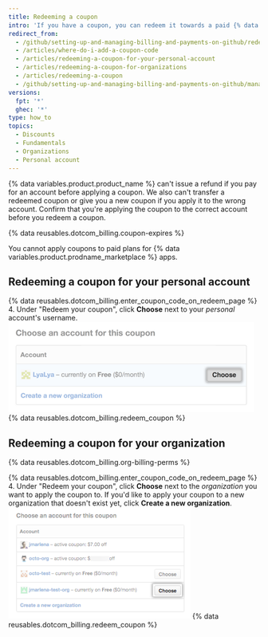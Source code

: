 ```yaml
---
title: Redeeming a coupon
intro: 'If you have a coupon, you can redeem it towards a paid {% data variables.product.prodname_dotcom %} subscription.'
redirect_from:
  - /github/setting-up-and-managing-billing-and-payments-on-github/redeeming-a-coupon
  - /articles/where-do-i-add-a-coupon-code
  - /articles/redeeming-a-coupon-for-your-personal-account
  - /articles/redeeming-a-coupon-for-organizations
  - /articles/redeeming-a-coupon
  - /github/setting-up-and-managing-billing-and-payments-on-github/managing-your-github-billing-settings/redeeming-a-coupon
versions:
  fpt: '*'
  ghec: '*'
type: how_to
topics:
  - Discounts
  - Fundamentals
  - Organizations
  - Personal account
---
```

{% data variables.product.product_name %} can't issue a refund if you pay for an account before applying a coupon. We also can't transfer a redeemed coupon or give you a new coupon if you apply it to the wrong account. Confirm that you're applying the coupon to the correct account before you redeem a coupon.

{% data reusables.dotcom_billing.coupon-expires %}

You cannot apply coupons to paid plans for {% data variables.product.prodname_marketplace %} apps.

## Redeeming a coupon for your personal account

{% data reusables.dotcom_billing.enter_coupon_code_on_redeem_page %}
4. Under "Redeem your coupon", click **Choose** next to your *personal* account's username.
   ![Choose button](/assets/images/help/settings/redeem-coupon-choose-button-for-personal-accounts.png)
{% data reusables.dotcom_billing.redeem_coupon %}

## Redeeming a coupon for your organization

{% data reusables.dotcom_billing.org-billing-perms %}

{% data reusables.dotcom_billing.enter_coupon_code_on_redeem_page %}
4. Under "Redeem your coupon", click **Choose** next to the *organization* you want to apply the coupon to. If you'd like to apply your coupon to a new organization that doesn't exist yet, click **Create a new organization**.
   ![Choose button](/assets/images/help/settings/redeem-coupon-choose-button.png)
{% data reusables.dotcom_billing.redeem_coupon %}
